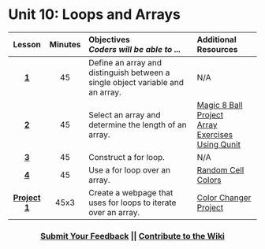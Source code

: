 # Unit 10: Loops and Arrays





|Lesson|Minutes|Objectives <br> *Coders will be able to ...*|Additional Resources|
|:-------:|:-------:|:-------|:-------|
|[**1**](https://docs.google.com/presentation/d/1ky3xe9ppHIWPkg-R-JcOQtkTf5rKWbCdqvwfiP28uts/edit?usp=sharing)|45| Define an array and distinguish between a single object variable and an array. |N/A|
|[**2**](https://drive.google.com/open?id=1X5LZCLls6Hm-uBitH-3cXprdr_44WnP8zPo1S7T8YXA)|45| Select an array and determine the length of an array.|[Magic 8 Ball Project](https://drive.google.com/open?id=1JveoGg_qnK-4ikf9flg8As1irBhIqTtF_0vKj-IP4ns)<br>[Array Exercises Using Qunit](https://popcode.org/?gist=113ed5522ad673d8db82b046c4bc7b52)|
|[**3**](https://docs.google.com/presentation/d/1aClL7wSwS-5dexlvq2SOKJCsJpsxGhzYgoHbNUt_38s/edit?usp=sharing)|45| Construct a for loop.|N/A|
|[**4**](https://docs.google.com/presentation/d/147FzelCxor6G3nCaNT9RwX6CbjLxFfFarsniI85WuQM/edit?usp=sharing)|45| Use a for loop over an array. |[Random Cell Colors](https://popcode.org/?snapshot=958ca87a-7726-4316-b0f7-178e8fff08f9)|
|[**Project 1**](https://docs.google.com/presentation/d/1xSVrRVEh3eX1q7c29e7i-1VFPbOZPtWuKV3sTwnmFNM/edit#slide=id.g1d0118cf2a_0_406)|45x3|Create a webpage that uses for loops to iterate over an array.|[Color Changer Project](https://gist.github.com/Bijesse/2bd1a0e863835921e4baedd2ab4ff8ee)|



 <h3 align="center"><a href="https://docs.google.com/forms/d/e/1FAIpQLSfx0wkLyw_jSOhWR2yY8GTR8TV2NXYZc40us7aPHnl9bO6WAQ/viewform">Submit Your Feedback</a> || <a href="https://github.com/ScriptEdcurriculum/curriculum17-18/wiki/1.-Foundations#unit-10-loops-and-arrays">Contribute to the Wiki</a></h3> 
